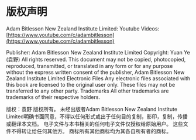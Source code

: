 # 版权声明



Adam Bitlesson New Zealand Institute Limited: Youtube Videos: [https://www.youtube.com/c/adambitlesson](https://www.youtube.com/c/adambitlesson)

Publisher: Adam Bitlesson New Zealand Institute Limited Copyright: Yuan Ye \(袁野\) All rights reserved. This document may not be copied, photocopied, reproduced, transmitted, or translated in any form or for any purpose without the express written consent of the publisher, Adam Bitlesson New Zealand Institute Limited Electronic Files Any electronic files associated with this book are licensed to the original user only. These files may not be transferred to any other party. Trademarks All other trademarks are trademarks of their respective holders. 



版权：袁野 版权所有。 未经出版者Adam Bitlesson New Zealand Institute Limited明确书面同意，不得以任何形式或出于任何目的复制，影印，复制，传播或翻译本文档。 电子文件与本书相关的任何电子文件仅授权给原始用户。 这些文件不得转让给任何其他方。 商标所有其他商标均为其各自所有者的商标。

